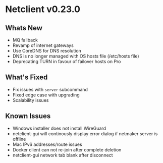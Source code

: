 # Netclient v0.23.0

## Whats New
- MQ fallback
- Revamp of internet gateways
- Use CoreDNS for DNS resolution
- DNS is no longer managed with OS hosts file (/etc/hosts file)
- Deprecating TURN in favour of failover hosts on Pro

## What's Fixed
- Fix issues with `server` subcommand
- Fixed edge case with upgrading
- Scalability issues

## Known Issues
- Windows installer does not install WireGuard
- netclient-gui will continously display error dialog if netmaker server is offline
- Mac IPv6 addresses/route issues
- Docker client can not re-join after complete deletion
- netclient-gui network tab blank after disconnect
